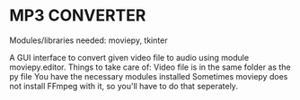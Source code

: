 # MP3 CONVERTER

Modules/libraries needed:  moviepy, tkinter

A GUI interface to convert given video file to audio using module moviepy.editor.
Things to take care of: Video file is in the same folder as the py file
                        You have the necessary modules installed
                        Sometimes moviepy does not install FFmpeg with it, so you'll have to do that seperately.
